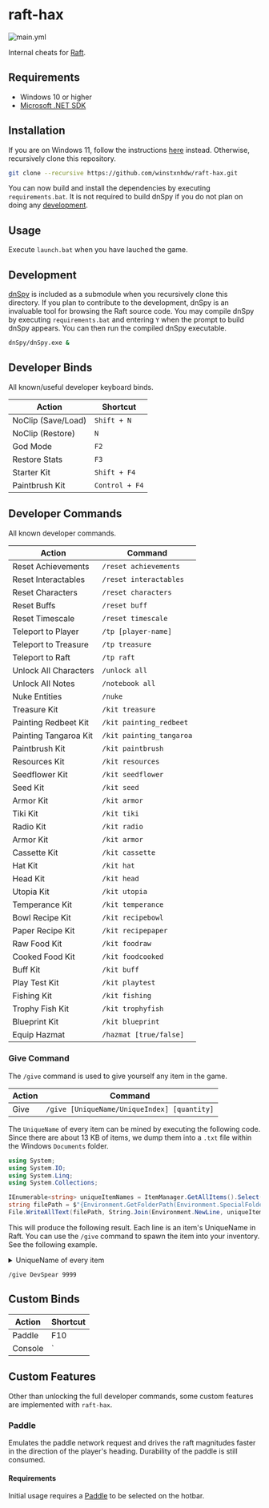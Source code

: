 # raft-hax

![main.yml](https://github.com/winstxnhdw/raft-hax/actions/workflows/main.yml/badge.svg)

Internal cheats for [Raft](https://en.wikipedia.org/wiki/Raft_(video_game)).

## Requirements

- Windows 10 or higher
- [Microsoft .NET SDK](https://dotnet.microsoft.com/en-us/download)

## Installation

If you are on Windows 11, follow the instructions [here](https://github.com/winstxnhdw/rc15-hax/wiki) instead. Otherwise, recursively clone this repository.

```bash
git clone --recursive https://github.com/winstxnhdw/raft-hax.git
```

You can now build and install the dependencies by executing `requirements.bat`. It is not required to build dnSpy if you do not plan on doing any [development](#development).

## Usage

Execute `launch.bat` when you have lauched the game.

## Development

[dnSpy](https://github.com/dnSpy/dnSpy) is included as a submodule when you recursively clone this directory. If you plan to contribute to the development, dnSpy is an invaluable tool for browsing the Raft source code. You may compile dnSpy by executing `requirements.bat` and entering `Y` when the prompt to build dnSpy appears. You can then run the compiled dnSpy executable.

```bash
dnSpy/dnSpy.exe &
```

## Developer Binds

All known/useful developer keyboard binds.

| Action             | Shortcut       |
| ------------------ | -------------- |
| NoClip (Save/Load) | `Shift + N`    |
| NoClip (Restore)   | `N`            |
| God Mode           | `F2`           |
| Restore Stats      | `F3`           |
| Starter Kit        | `Shift + F4`   |
| Paintbrush Kit     | `Control + F4` |

## Developer Commands

All known developer commands.

| Action                | Command                  |
| --------------------- | ------------------------ |
| Reset Achievements    | `/reset achievements`    |
| Reset Interactables   | `/reset interactables`   |
| Reset Characters      | `/reset characters`      |
| Reset Buffs           | `/reset buff`            |
| Reset Timescale       | `/reset timescale`       |
| Teleport to Player    | `/tp [player-name]`      |
| Teleport to Treasure  | `/tp treasure`           |
| Teleport to Raft      | `/tp raft`               |
| Unlock All Characters | `/unlock all`            |
| Unlock All Notes      | `/notebook all`          |
| Nuke Entities         | `/nuke`                  |
| Treasure Kit          | `/kit treasure`          |
| Painting Redbeet Kit  | `/kit painting_redbeet`  |
| Painting Tangaroa Kit | `/kit painting_tangaroa` |
| Paintbrush Kit        | `/kit paintbrush`        |
| Resources Kit         | `/kit resources`         |
| Seedflower Kit        | `/kit seedflower`        |
| Seed Kit              | `/kit seed`              |
| Armor Kit             | `/kit armor`             |
| Tiki Kit              | `/kit tiki`              |
| Radio Kit             | `/kit radio`             |
| Armor Kit             | `/kit armor`             |
| Cassette Kit          | `/kit cassette`          |
| Hat Kit               | `/kit hat`               |
| Head Kit              | `/kit head`              |
| Utopia Kit            | `/kit utopia`            |
| Temperance Kit        | `/kit temperance`        |
| Bowl Recipe Kit       | `/kit recipebowl`        |
| Paper Recipe Kit      | `/kit recipepaper`       |
| Raw Food Kit          | `/kit foodraw`           |
| Cooked Food Kit       | `/kit foodcooked`        |
| Buff Kit              | `/kit buff`              |
| Play Test Kit         | `/kit playtest`          |
| Fishing Kit           | `/kit fishing`           |
| Trophy Fish Kit       | `/kit trophyfish`        |
| Blueprint Kit         | `/kit blueprint`         |
| Equip Hazmat          | `/hazmat [true/false]`   |

### Give Command

The `/give` command is used to give yourself any item in the game.

| Action  | Command                                     |
| ------- | ------------------------------------------- |
| Give    | `/give [UniqueName/UniqueIndex] [quantity]` |

The `UniqueName` of every item can be mined by executing the following code. Since there are about 13 KB of items, we dump them into a `.txt` file within the Windows `Documents` folder.

```cs
using System;
using System.IO;
using System.Linq;
using System.Collections;

IEnumerable<string> uniqueItemNames = ItemManager.GetAllItems().Select(item => item.UniqueName);
string filePath = $"{Environment.GetFolderPath(Environment.SpecialFolder.MyDocuments)}/RaftItemNames.txt";
File.WriteAllText(filePath, String.Join(Environment.NewLine, uniqueItemNames));
```

This will produce the following result. Each line is an item's UniqueName in Raft. You can use the `/give` command to spawn the item into your inventory. See the following example.

<details>

<summary>UniqueName of every item</summary>

```plaintext
Blueprint
Blueprint_AnchorStationaryAdvanced
Blueprint_Antenna
Blueprint_BackpackAdvanced
Blueprint_BatteryAdvanced
Blueprint_BatteryCharger
Blueprint_BiofuelExtractor
Blueprint_BiofuelExtractorAdvanced
Blueprint_Canteen
Blueprint_Cropplot_Large_Tier3
Blueprint_Cropplot_Medium_Tier3
Blueprint_Cropplot_Small_Tier3
Blueprint_DetailPlank
Blueprint_ElectricGrill
Blueprint_ElectricPurifier
Blueprint_EngineControls
Blueprint_Firework
Blueprint_Fueltank
Blueprint_HeadLight
Blueprint_HeadLight_Advanced
Blueprint_Machete
Blueprint_MetalDetector
Blueprint_MotorWheel
Blueprint_Pipe_Fuel
Blueprint_Pipe_Water
Blueprint_Reciever
Blueprint_Recycler
Blueprint_SmelterElectric
Blueprint_SteeringWheel
Blueprint_Storage_Large
Blueprint_TitaniumTools
Blueprint_WaterTank
Blueprint_WindTurbine
Blueprint_ZiplineBase
Blueprint_ZiplineTool
Blueprint_ZiplineToolElectric
Block_Floor_Tier3
Block_Floor_Triangular_Tier3
Block_Floor_Triangular_Tier3_Mirrored
Block_Floor_Triangular_Wood
Block_Floor_Wood
Block_Foundation_Tier3
Block_Foundation_Triangular_Tier3
Block_Foundation_Triangular_Tier3_Mirrored
Block_Foundation_Triangular_Wood
Block_Foundation
Block_FoundationArmor
Block_HalfFloor_Tier3
Block_HalfFloor_Triangular_Tier3
Block_HalfFloor_Triangular_Tier3_Mirrored
Block_HalfFloor_Triangular_Wood
Block_HalfFloor_Wood
Block_HorizontalPillar_Tier3
Block_HorizontalPillar_Tier3_Half
Block_HorizontalPillar_Wood
Block_HorizontalPillar_Wood_Half
Block_Ladder
Block_Ladder_Half
Block_Ladder_Tier3
Block_Ladder_Tier3_Half
Block_Pillar_Tier3
Block_Pillar_Tier3_Half
Block_Pillar_Wood
Block_HalfPillar_Wood
Block_Roof_Corner_Thatch
Block_Roof_Thatch_EndCap
Block_Roof_InvCorner_Thatch
Block_Roof_Thatch_LJunction
Block_Roof_Thatch_Pyramid
Block_Roof_Straight_Thatch
Block_Roof_Thatch_StraightV
Block_Roof_Thatch_TJunction
Block_Roof_Thatch_XJunction
Block_Roof_Tier3_Corner
Block_Roof_Tier3_EndCap
Block_Roof_Tier3_InvCorner
Block_Roof_Tier3_LJunction
Block_Roof_Tier3_Pyramid
Block_Roof_Tier3_Straight
Block_Roof_Tier3_StraightV
Block_Roof_Tier3_TJunction
Block_Roof_Tier3_XJunction
Block_Roof_Corner_Wood
Block_Roof_Wood_EndCap
Block_Roof_InvCorner_Wood
Block_Roof_Wood_LJunction
Block_Roof_Wood_Pyramid
Block_Roof_Straight_Wood
Block_Roof_Wood_StraightV
Block_Roof_Wood_TJunction
Block_Roof_Wood_XJunction
Block_Stair_Tier3
Block_Stair_Tier3_Half
Block_Stair
Block_HalfStair
Block_Upgrade_Thatch
Block_Upgrade_Tier3
Block_Upgrade_Wood
Block_Wall_Door_Thatch
Block_Wall_Door_Tier3
Block_Wall_Door_Wood
Block_Wall_Fence_Plank
Block_Wall_Fence_Rope
Block_Wall_Fence_Tier3
Block_Wall_Gate_Thatch
Block_Wall_Gate_Tier3
Block_Wall_Gate_Wood
Block_Wall_Slope_Thatch
Block_Wall_Slope_Thatch_Inverted
Block_Wall_Slope_Tier3
Block_Wall_Slope_Tier3_Inverted
Block_Wall_Slope_Wood
Block_Wall_Slope_Wood_Inverted
Block_Wall_Thatch
Block_HalfWall_Thatch
Block_Wall_Tier3
Block_Wall_Tier3_Half
Block_Wall_VSlope_Thatch
Block_Wall_VSlope_Tier3
Block_Wall_VSlope_Wood
Block_Wall_Window_Thatch
Block_Wall_Window_Thatch_Half
Block_Wall_Window_Tier3
Block_Wall_Window_Tier3_Half
Block_Wall_Window_Wood
Block_Wall_Window_Wood_Half
Block_Wall_Wood
Block_HalfWall_Wood
Repair
Backpack
Backpack_Advanced                           <-- Best backpack
Equipment_LeatherChest
Equipment_LeatherHelmet
Equipment_LeatherLegs
Flipper
Hat_Captain
Hat_Chef
Hat_Construction
Hat_Dev
Hat_Diving
Hat_Fishing
Hat_Glasses_Aviator
Hat_Glasses_Disguise
Hat_Mayor
Hat_Pilot
Hat_Pirate
Hat_Sailor
Hat_Tiki
HeadLight
HeadLight_Advanced                          <-- Best headlight
OxygenBottle
ZiplineTool
ZiplineTool_Electric                        <-- Best zipline tool
Banana
Berries_Red
Bucket_Milk
Canteen_Empty
Canteen_SaltWater
Canteen_Water
CaveMushroom
Chili
Claybowl_CoconutChicken
Claybowl_Empty
Claybowl_HeadBroth                          <-- Best sustenance item
Claybowl_HeartyStew
Claybowl_Leftover
Claybowl_SimpleFishStew
Claybowl_RootVegetableSoup
ClayPlate_BBQ
ClayPlate_CatfishDeluxe
ClayPlate_MushroomOmelette
ClayPlate_SalmonSalad
ClayPlate_SharkDinner
ClayPlate_SteakWithJam
ClayPlate_Sushi
Coconut
Cooked_Beet
Cooked_Catfish
Cooked_Drumstick
Cooked_GenericMeat
Cooked_Herring
Cooked_Mackerel
Cooked_Pomfret
Cooked_Potato
Cooked_Salmon
Cooked_Shark
Cooked_Tilapia
DrinkingGlass
DrinkingGlass_CoconutBeat
DrinkingGlass_Leftover
DrinkingGlass_Mangonana
DrinkingGlass_RedbeetShot
DrinkingGlass_RedMelon
DrinkingGlass_SilverSmoothie
DrinkingGlass_SimpleSmoothie
DrinkingGlass_SpicyPineberry
DrinkingGlass_StrawberryColada
Egg
HoneyComb
Jar_Honey
Juniper
Mango
Pineapple
PlasticBottle_Empty
PlasticBottle_SaltWater
PlasticBottle_Water
PlasticCup_Empty
PlasticCup_SaltWater
PlasticCup_Water
Raw_Beet
Raw_Catfish
Raw_Drumstick
Raw_GenericMeat
Raw_Herring
Raw_Mackerel
Raw_Pomfret
Raw_Potato
Raw_Salmon
Raw_Shark
Raw_Tilapia
SilverAlgae
Strawberry
Turmeric
Watermelon
Battery
Battery_Advanced
BioFuel
Bolt
Brick_Dry
CircuitBoard
Clay
Color_Black
Color_Blue
Color_Red
Color_White
Color_Yellow
CopperIngot
CopperOre
Dirt
ExplosiveGoo
ExplosivePowder
Feather
Flower_Black
Flower_Blue
Flower_Red
Flower_White
Flower_Yellow
Glass
Head_AnglerFish
Head_Bear
Head_Boar
Head_Hyena
Head_HyenaBoss
Head_MamaBear
Head_PoisonPuffer
Head_PolarBear
Head_Screecher
Head_Screecher_Caravan
Head_Shark
Hinge
Jar_Bee
Leather
MetalIngot
MetalOre
Nail
Plank
Plastic
Rope
Sand
Scrap
SeaVine
Stone
Thatch
TitaniumIngot
TitaniumOre
TradeToken
Trashcube
VineGoo
Wool
Barrel
Cassette_Classical
Cassette_EDM
Cassette_Elevator
Cassette_Pop
Cassette_Rock
Cassette_TradingPost
DropItem
FakeTitaniumTools
FishingBait_Advanced
FishingBait_Expert
FishingBait_Simple
HealingSalve
HealingSalve_Good                           <-- Best healing salve
Mystery_Package
TrophyFish_T1_Glow_Shrimp
TrophyFish_T1_NetNibbler
TrophyFish_T1_SharpCarp
TrophyFish_T2_Foamspitter
TrophyFish_T2_Pufferlisk
TrophyFish_T2_TrapSnapper
TrophyFish_T3_Lionfish
TrophyFish_T3_Lunarfish
TrophyFish_T3_Pentapus
TrophyFish_T3_PinkPike
TrophyFish_T3_RainbowLobster
TrophyFish_T3_Sharkeater
Placeable
Placeable_Anchor_Stationary
Placeable_Anchor_Stationary_Advanced
Placeable_Anchor_Throwable
Placeable_Bathtub
Placeable_BatteryCharger
Placeable_Bed_Basic
Placeable_Bed_Hammock
Placeable_Bed_Wood
Placeable_BeeHive
Placeable_BiofuelExtractor
Placeable_BiofuelExtractor_Advanced
Placeable_BirdsNest
Placeable_Bookpile
Placeable_Bookpile_Standing
Placeable_Brick_Wet
Placeable_Calendar
Placeable_Candelabra
Placeable_GlassCandle
Placeable_Candlestick
Placeable_Chair_Basic
Placeable_Chair_Stool
Placeable_Chair_Stool_Small
Placeable_Chair_Wood
Placeable_Clock_Basic
Placeable_Clock_Fine
Placeable_CollectionNet_Advanced
Placeable_CollectionNet_Basic
Placeable_CookingPot
Placeable_CookingStand_Food_Electric
Placeable_CookingStand_Food_One
Placeable_CookingStand_Food_Two
Placeable_CookingStand_Purifier_One
Placeable_CookingStand_Purifier_Two
Placeable_CookingStand_Smelter
Placeable_CookingStand_Smelter_Electric
Placeable_Cropplot_Grass
Placeable_Cropplot_Large
Placeable_Cropplot_Large_Tier3
Placeable_Cropplot_Medium
Placeable_Cropplot_Medium_Tier3
Placeable_Cropplot_Shoe
Placeable_Cropplot_Small
Placeable_Cropplot_Small_Tier3
Placeable_Cupboard_Large
Placeable_Cupboard_Medium
Placeable_Cupboard_Small
Placeable_Curtain_Horizontal
Placeable_Curtain_Vertical
Placeable_Cutlery
Placeable_DetailPlank
Placeable_DrawBridgeLong
Placeable_DrawBridgeShort
Placeable_Electric_Purifier
Placeable_EngineControls
Placeable_Figurine_Chicken
Placeable_Figurine_Goat
Placeable_Figurine_Llama
Placeable_FirewoodRack
Placeable_Firework
Placeable_Flag_01
Placeable_Flag_02
Placeable_Flag_03
Placeable_Flag_04
Placeable_Flag_05
Placeable_Flag_06
Placeable_Flag_07
Placeable_Flower_AloeVera
Placeable_Flower_Cactus
Placeable_Flower_Hibiscus
Placeable_Flower_Monstera
Placeable_Flower_Rose
Placeable_Flower_Sunflower
Placeable_FoundationCounter
Placeable_Fridge
Placeable_FuelTank
Placeable_GiantClam
Placeable_HonkHorn_1
Placeable_HonkHorn_2
Placeable_HonkHorn_3
Placeable_Juicer
Placeable_Lantern_Basic
Placeable_Lantern_FireBasket
Placeable_Lantern_Fireplace
Placeable_Lantern_Metal
Placeable_LuckyCat
Placeable_MajorTom
Placeable_MotivationalSign_1
Placeable_MotivationalSign_2
Placeable_MotivationalSign_3
Placeable_MotivationalSign_4
Placeable_MotorWheel
Placeable_Mug
Placeable_Nametag
Placeable_OpenBook
Placeable_Outhouse
Placeable_Painting_André
Placeable_Painting_Crafted_1
Placeable_Painting_Crafted_2
Placeable_Painting_Crafted_3
Placeable_Painting_Crafted_4
Placeable_Painting_Ellen
Placeable_Painting_Felicia
Placeable_Painting_Gabriel
Placeable_Painting_Illayda
Placeable_Painting_Petter
Placeable_Painting_Semih
Placeable_Painting_Tangaroa_1
Placeable_Painting_Tangaroa_2
Placeable_Painting_Tangaroa_3
Placeable_Painting_Tangaroa_4
Placeable_Painting_Tangaroa_5
Placeable_Painting_William
Placeable_PaintMill
Placeable_PaperBundle
Placeable_Piano
Placeable_Pipe_Fuel
Placeable_Pipe_Water
Placeable_Quill
Placeable_Radio
Placeable_Reciever
Placeable_Reciever_Antenna
Placeable_Recycler
Placeable_ResearchTable
Placeable_RhinoSharkTrophy
Placeable_Rug_Door
Placeable_Rug_Rectangle
Placeable_Rug_Round_Large
Placeable_Rug_Round_Small
Placeable_Sail
Placeable_Scarecrow
Placeable_Scarecrow_Advanced
Placeable_ScrapMechanic
Placeable_SharkTrophy
Placeable_Shelf_Large
Placeable_Shelf_Small_Basic
Placeable_Shelf_Small_Fine
Placeable_Shelf_Wood
Placeable_Sign
Placeable_Sofa
Placeable_Sofa2Seat
Placeable_Sofa3Seat
Placeable_SpiralStair
Placeable_SpiralStair_Half
Placeable_Sprinkler
Placeable_SteeringWheel
Placeable_Storage_Large
Placeable_Storage_Medium
Placeable_Storage_Small
Placeable_Streamer
Placeable_StringLight_Horizontal
Placeable_StringLight_Vertical
Placeable_Surfboard
Placeable_Table_Basic
Placeable_Table_Round
Placeable_Table_Round_Small
Placeable_Table_Sofa_Round
Placeable_Table_Sofa_Square
Placeable_Table_Square
Placeable_Table_Square_Small
Placeable_Table_Square_Tall
Placeable_TangaroaPlant_1
Placeable_TangaroaPlant_2
Placeable_TangaroaPlant_3
Placeable_TangaroaPlant_4
Placeable_TangaroaPlant_5
Placeable_TangaroaPlant_6
Placeable_Temperance_Cutlery
Placeable_Temperance_Mug
Placeable_Temperance_Painting_1
Placeable_Temperance_Painting_2
Placeable_Temperance_Painting_3
Placeable_Temperance_Plant_1
Placeable_Temperance_Plant_2
Placeable_Temperance_Plant_3
Placeable_Temperance_Rug_1
Placeable_Temperance_Rug_2
Placeable_TicTacToe
Placeable_TikiPole_Complete
Placeable_TikiPole_Feet
Placeable_TikiPole_Mid_1
Placeable_TikiPole_Mid_2
Placeable_TikiPole_Top
Placeable_ToyRobot
Placeable_ToyRobot_Golden
Placeable_Trashcan
Placeable_TrophyBoard_Large
Placeable_TrophyBoard_Medium
Placeable_TrophyBoard_Small
Placeable_Utopia_Bottle
Placeable_Utopia_DanglyDecoration_1
Placeable_Utopia_DanglyDecoration_2
Placeable_Utopia_DanglyDecoration_3
Placeable_Utopia_DanglyDecoration_4
Placeable_Utopia_DanglyDecoration_5
Placeable_Utopia_DanglyDecoration_6
Placeable_Utopia_Herb_1
Placeable_Utopia_Herb_2
Placeable_Utopia_Herb_3
Placeable_Utopia_Herb_4
Placeable_Utopia_Herb_5
Placeable_Utopia_Herb_6
Placeable_Utopia_LightBottleWhite
Placeable_Utopia_LightBottleYellow
Placeable_Utopia_Plant_1
Placeable_Utopia_Plant_2
Placeable_Utopia_Plant_3
Placeable_Wardrobe
Placeable_WaterTank
Placeable_WindTurbine
Placeable_WorldGlobe
Placeable_ZiplineBase
Placeable_Recipe
Placeable_Recipe_BBQ
Placeable_Recipe_CatfishDeluxe
Placeable_Recipe_CoconutBeat
Placeable_Recipe_CoconutChicken
Placeable_Recipe_HeadBroth
Placeable_Recipe_HeartyStew
Placeable_Recipe_Mangonana
Placeable_Recipe_MushroomOmelette
Placeable_Recipe_RedbeetShot
Placeable_Recipe_RedMelon
Placeable_Recipe_SalmonSalad
Placeable_Recipe_SharkDinner
Placeable_Recipe_SilverSmoothie
Placeable_Recipe_SimpleFishStew
Placeable_Recipe_SimpleSmoothie
Placeable_Recipe_SpicyPineberry
Placeable_Recipe_SteakWithJam
Placeable_Recipe_StrawberryColada
Placeable_Recipe_Sushi
Placeable_Recipe_VegetableSoup
Seed_Banana
Seed_Birch
Seed_Flower_Black
Seed_Flower_Blue
Seed_Flower_Red
Seed_Flower_White
Seed_Flower_Yellow
Seed_Grass
Seed_Mango
Seed_Palm
Seed_Pine
Seed_Pineapple
Seed_Strawberry
Seed_Watermelon
Arrow_Metal
Arrow_Stone
Arrow_Titanium                              <-- Best arrow
Axe
Axe_Stone
Axe_Titanium                                <-- Best axe
Binoculars
Bow
Bucket
Compass
DevSpear                                    <-- Best weapon
FishingRod
FishingRod_Metal
Hammer
Hook_Plastic
Hook_Scrap
Hook_Titanium                               <-- Best hook
Machete
MetalDetector
NetCanister
NetGun
Paddle
PaintBrush
SharkBait
Shear
Shovel
Spear_Scrap
Spear_Plank
SweepNet
Sword_Titanium
ThrowableAnchor
```

</details>

```plaintext
/give DevSpear 9999
```

## Custom Binds

| Action  | Shortcut |
| ------- | -------- |
| Paddle  | F10      |
| Console | `        |

## Custom Features

Other than unlocking the full developer commands, some custom features are implemented with `raft-hax`.

### Paddle

Emulates the paddle network request and drives the raft magnitudes faster in the direction of the player's heading. Durability of the paddle is still consumed.

#### Requirements

Initial usage requires a [Paddle](https://raft.fandom.com/wiki/Paddle) to be selected on the hotbar.
